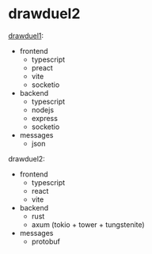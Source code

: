 # drawduel2

[drawduel1](https://github.com/pretzelhammer/drawduel):

-   frontend
    -   typescript
    -   preact
    -   vite
    -   socketio
-   backend
    -   typescript
    -   nodejs
    -   express
    -   socketio
-   messages
    -   json

drawduel2:

-   frontend
    -   typescript
    -   react
    -   vite
-   backend
    -   rust
    -   axum (tokio + tower + tungstenite)
-   messages
    -   protobuf

